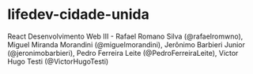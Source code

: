 # lifedev-cidade-unida
React Desenvolvimento Web III - Rafael Romano Silva (@rafaelromwno), Miguel Miranda Morandini (@miguelmorandini), Jerônimo Barbieri Junior (@jeronimobarbieri), Pedro Ferreira Leite (@PedroFerreiraLeite), Victor Hugo Testi (@VictorHugoTesti)

